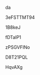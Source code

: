 da
































3eFSTTMT94
















1B8keJ








fDTalP1




zPSGVFINo


D8T21PQL

HqvAXg
